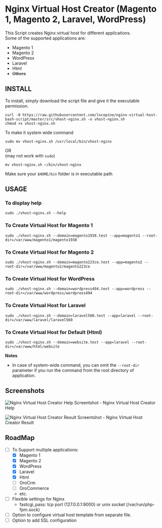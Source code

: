 # Nginx Virtual Host Creator (Magento 1, Magento 2, Laravel, WordPress)

This Script creates Nginx virtual host for different applications.  
Some of the supported applications are:  
 - Magento 1
 - Magento 2
 - WordPress
 - Laravel
 - Html
 - ~~Others~~


## INSTALL
To install, simply download the script file and give it the executable permission.
```
curl -0 https://raw.githubusercontent.com/locopine/nginx-virtual-host-bash-script/master/src/vhost-nginx.sh -o vhost-nginx.sh
chmod +x vhost-nginx.sh
```

To make it system wide command
```
sudo mv vhost-nginx.sh /usr/local/bin/vhost-nginx
```
OR  
(may not work with `sudo`)
```
mv vhost-nginx.sh ~/bin/vhost-nginx
```
Make sure your `$HOME/bin` folder is in executable path

## USAGE
### To display help
```
sudo ./vhost-nginx.sh --help
```
### To Create Virtual Host for Magento 1
```
sudo ./vhost-nginx.sh --domain=magento1938.test --app=magento1 --root-dir=/var/www/magento1/magento1938
```

### To Create Virtual Host for Magento 2
```
sudo ./vhost-nginx.sh --domain=magento223ce.test --app=magento2 --root-dir=/var/www/magento2/magento223ce
```

### To Create Virtual Host for WordPress
```
sudo ./vhost-nginx.sh --domain=wordpress494.test --app=wordpress --root-dir=/var/www/wordpress/wordpress494
```

### To Create Virtual Host for Laravel
```
sudo ./vhost-nginx.sh --domain=laravel560.test --app=laravel --root-dir=/var/www/laravel/laravel560
```

### To Create Virtual Host for Default (Html)
```
sudo ./vhost-nginx.sh --domain=website.test --app=laravel --root-dir=/var/www/html/website
```

**Notes**
 - In case of system-wide command, you can omit the `--root-dir` parameter if you run the command from the root directory of application. 

## Screenshots
![Nginx Virtual Host Creator Help](https://github.com/MagePsycho/nginx-virtual-host-bash-script/raw/master/docs/nginx-virtual-host-bash-script-help.png "Nginx Virtual Host Creator Help")
Screentshot - Nginx Virtual Host Creator Help

![Nginx Virtual Host Creator Result](https://github.com/MagePsycho/nginx-virtual-host-bash-script/raw/master/docs/nginx-virtual-host-bash-script-result.png "Nginx Virtual Host Creator Result")
Screentshot - Nginx Virtual Host Creator Result

## RoadMap
 - [ ] To Support multiple applications:
    - [x] Magento 1
    - [x] Magento 2
    - [x] WordPress
    - [x] Laravel    
    - [x] Html    
    - [ ] OroCrm    
    - [ ] OroCommerce    
    - etc.
 - [ ] Flexible settings for Nginx 
    - fastcgi_pass: tcp port (127.0.0.1:9000) or unix socket (/var/run/php-fpm.sock)
 - [ ] Option to configure virtual host template from separate file.
 - [ ] Option to add SSL configuration
